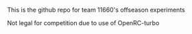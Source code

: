This is the github repo for team 11660's offseason experiments

Not legal for competition due to use of OpenRC-turbo